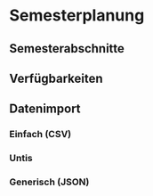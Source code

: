 # Semesterplanung

## Semesterabschnitte

## Verfügbarkeiten

## Datenimport

### Einfach (CSV)

### Untis

### Generisch (JSON)
